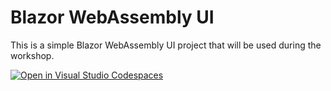 # Blazor WebAssembly UI

This is a simple Blazor WebAssembly UI project that will be used during the workshop.

[![Open in Visual Studio Codespaces](https://img.shields.io/endpoint?style=social&url=https%3A%2F%2Faka.ms%2Fvso-badge)](https://online.visualstudio.com/environments/new?name=PublicUi&repo=bradygaster/PublicUi)